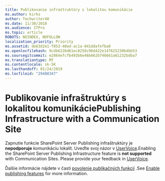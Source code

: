 ```yaml
---
title: Publikovanie infraštruktúry s lokalitou komunikácie
ms.author: kirks
author: Techwriter40
ms.date: 11/30/2018
ms.audience: ITPro
ms.topic: article
ROBOTS: NOINDEX, NOFOLLOW
localization_priority: Priority
ms.assetid: de63d2e1-f053-40ed-ac1a-041ddafefba0
ms.openlocfilehash: 9cdb6226d61ec8258c96d422e14762523064bb53
ms.sourcegitcommit: e2864efcfb493b6e46b662b746661a61232bdba7
ms.translationtype: MT
ms.contentlocale: sk-SK
ms.lasthandoff: 01/24/2019
ms.locfileid: "29488347"
---
```

# <a name="publishing-infrastructure-with-a-communication-site"></a><span data-ttu-id="261c0-102">Publikovanie infraštruktúry s lokalitou komunikácie</span><span class="sxs-lookup"><span data-stu-id="261c0-102">Publishing Infrastructure with a Communication Site</span></span>

<span data-ttu-id="261c0-p101">Zapnutie funkcie SharePoint Server Publishing infraštruktúry je **nepodporuje** komunikáciu lokalít. Uveďte svoj názor v [UserVoice](https://go.microsoft.com/fwlink/?linkid=2047322&amp;clcid=0x409).</span><span class="sxs-lookup"><span data-stu-id="261c0-p101">Enabling the SharePoint Server Publishing Infrastructure feature is **not supported** with Communication Sites. Please provide your feedback in [UserVoice](https://go.microsoft.com/fwlink/?linkid=2047322&amp;clcid=0x409).</span></span> 
  
<span data-ttu-id="261c0-105">Ďalšie informácie nájdete v časti [povolenie publikačných funkcií](https://support.office.com/en-us/article/Enable-publishing-features-479677A6-8B33-4AC7-907D-071C1C7E4518) .</span><span class="sxs-lookup"><span data-stu-id="261c0-105">See [Enable publishing features](https://support.office.com/en-us/article/Enable-publishing-features-479677A6-8B33-4AC7-907D-071C1C7E4518) for more information.</span></span> 
  

